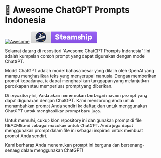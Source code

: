<p align="center"><h1>🤖 Awesome ChatGPT Prompts Indonesia</h1></p>

[![Awesome](https://cdn.rawgit.com/sindresorhus/awesome/d7305f38d29fed78fa85652e3a63e154dd8e8829/media/badge.svg)](https://github.com/sindresorhus/awesome) [![Steamship](https://raw.githubusercontent.com/steamship-core/python-client/main/badge.svg)](https://www.steamship.com/build?utm_source=github&utm_medium=badge&utm_campaign=awesome_gpt_prompts&utm_id=awesome_gpt_prompts)

Selamat datang di repositori "Awesome ChatGPT Prompts Indonesia"! Ini adalah kumpulan contoh prompt yang dapat digunakan dengan model ChatGPT.

Model ChatGPT adalah model bahasa besar yang dilatih oleh OpenAI yang mampu menghasilkan teks yang menyerupai manusia. Dengan memberikan prompt kepadanya, ia dapat menghasilkan tanggapan yang melanjutkan percakapan atau memperluas prompt yang diberikan.

Di repository ini, Anda akan menemukan berbagai macam prompt yang dapat digunakan dengan ChatGPT. Kami mendorong Anda untuk menambahkan prompt Anda sendiri ke daftar, dan untuk menggunakan ChatGPT untuk menghasilkan prompt baru juga.

Untuk memulai, cukup klon repository ini dan gunakan prompt di file README.md sebagai masukan untuk ChatGPT. Anda juga dapat menggunakan prompt dalam file ini sebagai inspirasi untuk membuat prompt Anda sendiri.

Kami berharap Anda menemukan prompt ini berguna dan bersenang-senang dalam menggunakan ChatGPT!
